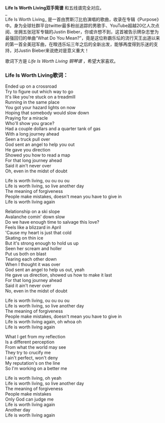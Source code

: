 

**Life Is Worth Living双手简谱** 和五线谱完全对应。  
_  
Life Is Worth Living_
是一首由贾斯汀比伯演唱的歌曲，收录在专辑《Purpose》中。身为全球社群平台twitter最多粉丝追踪的男歌手、YouTube超越20亿人次点阅、坐拥五张冠军专辑的Justin
Bieber，你或许想不到，这首被告示牌杂志誉为最强回归的单曲“What Do You
Mean?”，竟是这位称霸乐坛的流行天王出道以来的第一首全美冠军曲，在暌违乐坛三年之后的全新出发，能够再度得到乐迷的支持，对Justin
Bieber来说绝对是意义重大！  
  
歌词下方是 _Life Is Worth Living 钢琴谱_ ，希望大家喜欢。

### Life Is Worth Living歌词：

Ended up on a crossroad  
Try to figure out which way to go  
It's like you're stuck on a treadmill  
Running in the same place  
You got your hazard lights on now  
Hoping that somebody would slow down  
Praying for a miracle  
Who'll show you grace?  
Had a couple dollars and a quarter tank of gas  
With a long journey ahead  
Seen a truck pull over  
God sent an angel to help you out  
He gave you direction  
Showed you how to read a map  
For that long journey ahead  
Said it ain't never over  
Oh, even in the midst of doubt

Life is worth living, ou ou ou ou  
Life is worth living, so live another day  
The meaning of forgiveness  
People make mistakes, doesn't mean you have to give in  
Life is worth living again

Relationship on a ski slope  
Avalanche comin' down slow  
Do we have enough time to salvage this love?  
Feels like a blizzard in April  
'Cause my heart is just that cold  
Skating on thin ice  
But it's strong enough to hold us up  
Seen her scream and holler  
Put us both on blast  
Tearing each other down  
When I thought it was over  
God sent an angel to help us out, yeah  
He gave us direction, showed us how to make it last  
For that long journey ahead  
Said it ain't never over  
No, even in the midst of doubt

Life is worth living, ou ou ou ou  
Life is worth living, so live another day  
The meaning of forgiveness  
People make mistakes, doesn't mean you have to give in  
Life is worth living again, oh whoa oh  
Life is worth living again

What I get from my reflection  
Is a different perception  
From what the world may see  
They try to crucify me  
I ain't perfect, won't deny  
My reputation's on the line  
So I'm working on a better me

Life is worth living, oh yeah  
Life is worth living, so live another day  
The meaning of forgiveness  
People make mistakes  
Only God can judge me  
Life is worth living again  
Another day  
Life is worth living again

